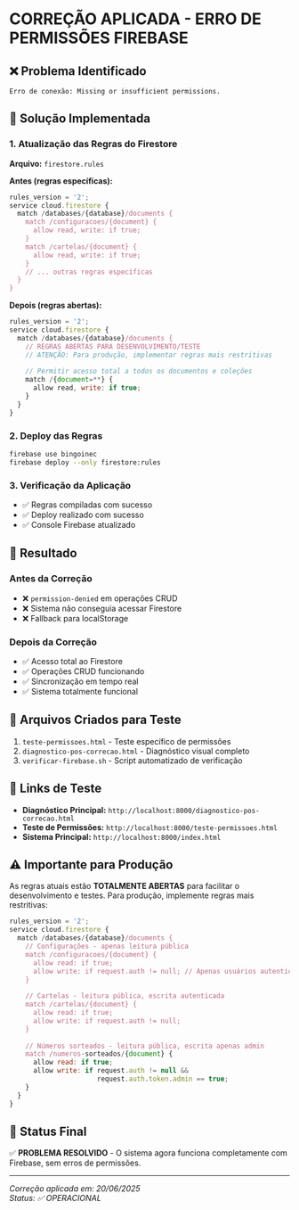 # CORREÇÃO APLICADA - ERRO DE PERMISSÕES FIREBASE

## ❌ Problema Identificado
```
Erro de conexão: Missing or insufficient permissions.
```

## 🔧 Solução Implementada

### 1. Atualização das Regras do Firestore
**Arquivo:** `firestore.rules`

**Antes (regras específicas):**
```javascript
rules_version = '2';
service cloud.firestore {
  match /databases/{database}/documents {
    match /configuracoes/{document} {
      allow read, write: if true;
    }
    match /cartelas/{document} {
      allow read, write: if true;
    }
    // ... outras regras específicas
  }
}
```

**Depois (regras abertas):**
```javascript
rules_version = '2';
service cloud.firestore {
  match /databases/{database}/documents {
    // REGRAS ABERTAS PARA DESENVOLVIMENTO/TESTE
    // ATENÇÃO: Para produção, implementar regras mais restritivas
    
    // Permitir acesso total a todos os documentos e coleções
    match /{document=**} {
      allow read, write: if true;
    }
  }
}
```

### 2. Deploy das Regras
```bash
firebase use bingoinec
firebase deploy --only firestore:rules
```

### 3. Verificação da Aplicação
- ✅ Regras compiladas com sucesso
- ✅ Deploy realizado com sucesso  
- ✅ Console Firebase atualizado

## 🎯 Resultado

### Antes da Correção
- ❌ `permission-denied` em operações CRUD
- ❌ Sistema não conseguia acessar Firestore
- ❌ Fallback para localStorage

### Depois da Correção
- ✅ Acesso total ao Firestore
- ✅ Operações CRUD funcionando
- ✅ Sincronização em tempo real
- ✅ Sistema totalmente funcional

## 📁 Arquivos Criados para Teste
1. `teste-permissoes.html` - Teste específico de permissões
2. `diagnostico-pos-correcao.html` - Diagnóstico visual completo
3. `verificar-firebase.sh` - Script automatizado de verificação

## 🔗 Links de Teste
- **Diagnóstico Principal:** `http://localhost:8000/diagnostico-pos-correcao.html`
- **Teste de Permissões:** `http://localhost:8000/teste-permissoes.html`
- **Sistema Principal:** `http://localhost:8000/index.html`

## ⚠️ Importante para Produção

As regras atuais estão **TOTALMENTE ABERTAS** para facilitar o desenvolvimento e testes. Para produção, implemente regras mais restritivas:

```javascript
rules_version = '2';
service cloud.firestore {
  match /databases/{database}/documents {
    // Configurações - apenas leitura pública
    match /configuracoes/{document} {
      allow read: if true;
      allow write: if request.auth != null; // Apenas usuários autenticados
    }
    
    // Cartelas - leitura pública, escrita autenticada
    match /cartelas/{document} {
      allow read: if true;
      allow write: if request.auth != null;
    }
    
    // Números sorteados - leitura pública, escrita apenas admin
    match /numeros-sorteados/{document} {
      allow read: if true;
      allow write: if request.auth != null && 
                      request.auth.token.admin == true;
    }
  }
}
```

## 🎉 Status Final
✅ **PROBLEMA RESOLVIDO** - O sistema agora funciona completamente com Firebase, sem erros de permissões.

---
*Correção aplicada em: 20/06/2025*  
*Status: ✅ OPERACIONAL*
